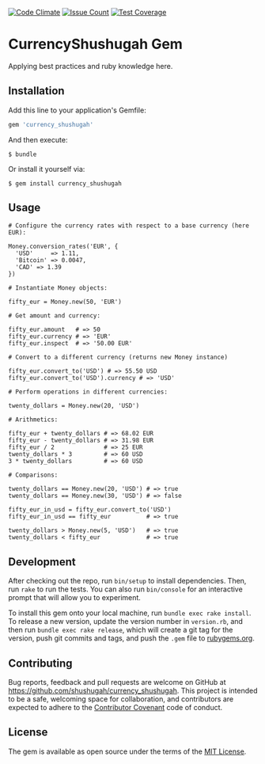 [![Code Climate](https://codeclimate.com/github/shushugah/currency_shushugah/badges/gpa.svg)](https://codeclimate.com/github/shushugah/currency_shushugah) [![Issue Count](https://codeclimate.com/github/shushugah/currency_shushugah/badges/issue_count.svg)](https://codeclimate.com/github/shushugah/currency_shushugah) [![Test Coverage](https://codeclimate.com/github/shushugah/currency_shushugah/badges/coverage.svg)](https://codeclimate.com/github/shushugah/currency_shushugah/coverage)
# CurrencyShushugah Gem

Applying best practices and ruby knowledge here.  

## Installation

Add this line to your application's Gemfile:

```ruby
gem 'currency_shushugah'
```

And then execute:

    $ bundle

Or install it yourself via:

    $ gem install currency_shushugah

## Usage

```
# Configure the currency rates with respect to a base currency (here EUR):

Money.conversion_rates('EUR', {
  'USD'     => 1.11,
  'Bitcoin' => 0.0047,
  'CAD' => 1.39
})

# Instantiate Money objects:

fifty_eur = Money.new(50, 'EUR')

# Get amount and currency:

fifty_eur.amount   # => 50
fifty_eur.currency # => 'EUR'
fifty_eur.inspect  # => '50.00 EUR'

# Convert to a different currency (returns new Money instance)

fifty_eur.convert_to('USD') # => 55.50 USD
fifty_eur.convert_to('USD').currency # => 'USD'

# Perform operations in different currencies:

twenty_dollars = Money.new(20, 'USD')

# Arithmetics:

fifty_eur + twenty_dollars # => 68.02 EUR
fifty_eur - twenty_dollars # => 31.98 EUR
fifty_eur / 2              # => 25 EUR
twenty_dollars * 3         # => 60 USD
3 * twenty_dollars         # => 60 USD

# Comparisons:

twenty_dollars == Money.new(20, 'USD') # => true
twenty_dollars == Money.new(30, 'USD') # => false

fifty_eur_in_usd = fifty_eur.convert_to('USD')
fifty_eur_in_usd == fifty_eur          # => true

twenty_dollars > Money.new(5, 'USD')   # => true
twenty_dollars < fifty_eur             # => true
```

## Development

After checking out the repo, run `bin/setup` to install dependencies. Then, run `rake` to run the tests. You can also run `bin/console` for an interactive prompt that will allow you to experiment.

To install this gem onto your local machine, run `bundle exec rake install`. To release a new version, update the version number in `version.rb`, and then run `bundle exec rake release`, which will create a git tag for the version, push git commits and tags, and push the `.gem` file to [rubygems.org](https://rubygems.org).

## Contributing

Bug reports, feedback and pull requests are welcome on GitHub at https://github.com/shushugah/currency_shushugah. This project is intended to be a safe, welcoming space for collaboration, and contributors are expected to adhere to the [Contributor Covenant](http://contributor-covenant.org) code of conduct.

## License

The gem is available as open source under the terms of the [MIT License](http://opensource.org/licenses/MIT).
